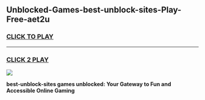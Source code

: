 
## Unblocked-Games-best-unblock-sites-Play-Free-aet2u
<h3>
<a href="https://premium76.site?title=best-unblock-sites&ref=23A">CLICK TO PLAY</a></h3>
<hr>

<h3>
<a href="https://premium76.site?title=best-unblock-sites&ref=23A">CLICK 2 PLAY</a>
  
</h3>

<a href="https://premium76.site?title=best-unblock-sites&ref=23A"><img src="https://clearcache.store/games.png"></a>


**best-unblock-sites games unblocked: Your Gateway to Fun and Accessible Online Gaming**
